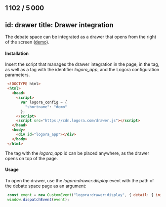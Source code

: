 1 102 / 5 000
---
id: drawer
title: Drawer integration
---

The debate space can be integrated as a drawer that opens from the right of the screen ([demo](https://demo.logora.fr/drawer.html)).

#### Installation

Insert the script that manages the drawer integration in the page, in the <head> tag, as well as a tag with the identifier *logora_app*, and the Logora configuration parameters.

```html
 <!DOCTYPE html>
 <html>
   <head>
     <script>
       var logora_config = {
         "shortname": "demo"
       };
     </script>
     <script src="https://cdn.logora.com/drawer.js"></script>
   </head>
   <body>
     <div id="logora_app"></div>
   </body>
 </html>
```

The tag with the *logora_app* id can be placed anywhere, as the drawer opens on top of the page.

#### Usage

To open the drawer, use the *logora:drawer:display* event with the path of the debate space page as an argument:

```js
 const event = new CustomEvent("logora:drawer:display", { detail: { initialPath: "/debate/my-debate" }});
 window.dispatchEvent(event);
```
